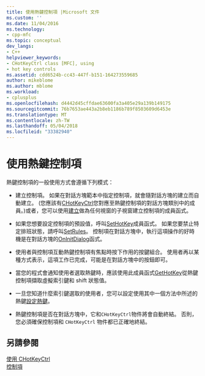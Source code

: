 ```yaml
---
title: 使用熱鍵控制項 |Microsoft 文件
ms.custom: ''
ms.date: 11/04/2016
ms.technology:
- cpp-mfc
ms.topic: conceptual
dev_langs:
- C++
helpviewer_keywords:
- CHotKeyCtrl class [MFC], using
- hot key controls
ms.assetid: cdd6524b-cc43-447f-b151-164273559685
author: mikeblome
ms.author: mblome
ms.workload:
- cplusplus
ms.openlocfilehash: d4442d45cffdae63600fa3a405e29a139b149175
ms.sourcegitcommit: 76b7653ae443a2b8eb1186b789f8503609d6453e
ms.translationtype: MT
ms.contentlocale: zh-TW
ms.lasthandoff: 05/04/2018
ms.locfileid: "33382940"
---
```

# <a name="using-a-hot-key-control"></a>使用熱鍵控制項
熱鍵控制項的一般使用方式會遵循下列模式：  
  
-   建立控制項。 如果在對話方塊範本中指定控制項，就會隨對話方塊的建立而自動建立。 (您應該有[CHotKeyCtrl](../mfc/reference/chotkeyctrl-class.md)您對應至熱鍵控制項的對話方塊類別中的成員。)或者，您可以使用[建立](../mfc/reference/chotkeyctrl-class.md#create)做為任何視窗的子視窗建立控制項的成員函式。  
  
-   如果您想要設定控制項的預設值，呼叫[SetHotKey](../mfc/reference/chotkeyctrl-class.md#sethotkey)成員函式。 如果您要禁止特定排班狀態，請呼叫[SetRules](../mfc/reference/chotkeyctrl-class.md#setrules)。 控制項在對話方塊中，執行這項操作的好時機是在對話方塊的[OnInitDialog](../mfc/reference/cdialog-class.md#oninitdialog)函式。  
  
-   使用者與控制項互動熱鍵控制項有焦點時按下作用的按鍵組合。 使用者再以某種方式表示，這項工作已完成，可能是在對話方塊中的按鈕即可。  
  
-   當您的程式會通知使用者選取熱鍵時，應該使用此成員函式[GetHotKey](../mfc/reference/chotkeyctrl-class.md#gethotkey)從熱鍵控制項擷取虛擬索引鍵和 shift 狀態值。  
  
-   一旦您知道什麼索引鍵選取的使用者，您可以設定使用其中一個方法中所述的熱鍵[設定熱鍵](../mfc/setting-a-hot-key.md)。  
  
-   熱鍵控制項是否在對話方塊中，它和`CHotKeyCtrl`物件將會自動終結。 否則，您必須確保控制項和 `CHotKeyCtrl` 物件都已正確地終結。  
  
## <a name="see-also"></a>另請參閱  
 [使用 CHotKeyCtrl](../mfc/using-chotkeyctrl.md)   
 [控制項](../mfc/controls-mfc.md)

